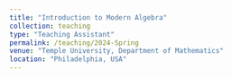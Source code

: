 ```yaml
---
title: "Introduction to Modern Algebra"
collection: teaching
type: "Teaching Assistant"
permalink: /teaching/2024-Spring
venue: "Temple University, Department of Mathematics"
location: "Philadelphia, USA"
---
```

